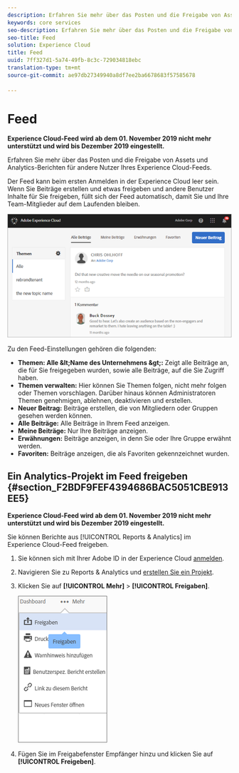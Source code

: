 ```yaml
---
description: Erfahren Sie mehr über das Posten und die Freigabe von Assets und Analytics-Berichten für andere Nutzer Ihres Experience Cloud-Feeds.
keywords: core services
seo-description: Erfahren Sie mehr über das Posten und die Freigabe von Assets und Adobe Analytics-Berichten für andere Nutzer Ihres Experience Cloud-Feeds.
seo-title: Feed
solution: Experience Cloud
title: Feed
uuid: 7ff327d1-5a74-49fb-8c3c-729034818ebc
translation-type: tm+mt
source-git-commit: ae97db27349940a8df7ee2ba6678683f57585678

---
```



# Feed

**Experience Cloud-Feed wird ab dem 01. November 2019 nicht mehr unterstützt und wird bis Dezember 2019 eingestellt.**

Erfahren Sie mehr über das Posten und die Freigabe von Assets und Analytics-Berichten für andere Nutzer Ihres Experience Cloud-Feeds.

Der Feed kann beim ersten Anmelden in der Experience Cloud leer sein. Wenn Sie Beiträge erstellen und etwas freigeben und andere Benutzer Inhalte für Sie freigeben, füllt sich der Feed automatisch, damit Sie und Ihre Team-Mitglieder auf dem Laufenden bleiben.

![](assets/posts.png)

Zu den Feed-Einstellungen gehören die folgenden:

* **Themen: Alle \&lt;Name des Unternehmens \&gt;:** Zeigt alle Beiträge an, die für Sie freigegeben wurden, sowie alle Beiträge, auf die Sie Zugriff haben.
* **Themen verwalten:** Hier können Sie Themen folgen, nicht mehr folgen oder Themen vorschlagen. Darüber hinaus können Administratoren Themen genehmigen, ablehnen, deaktivieren und erstellen.
* **Neuer Beitrag:** Beiträge erstellen, die von Mitgliedern oder Gruppen gesehen werden können.
* **Alle Beiträge:** Alle Beiträge in Ihrem Feed anzeigen.
* **Meine Beiträge:** Nur Ihre Beiträge anzeigen.
* **Erwähnungen:** Beiträge anzeigen, in denn Sie oder Ihre Gruppe erwähnt werden.
* **Favoriten:** Beiträge anzeigen, die als Favoriten gekennzeichnet wurden.

## Ein Analytics-Projekt im Feed freigeben {#section_F2BDF9FEF4394686BAC5051CBE913EE5}

**Experience Cloud-Feed wird ab dem 01. November 2019 nicht mehr unterstützt und wird bis Dezember 2019 eingestellt.**

Sie können Berichte aus [!UICONTROL Reports &amp; Analytics] im Experience Cloud-Feed freigeben.

1. Sie können sich mit Ihrer Adobe ID in der Experience Cloud [anmelden](admin-getting-started/getting-started-experience-cloud.md#topic_AC564B6795334DE39359ADD87F52F2E0).

1. Navigieren Sie zu Reports &amp; Analytics und [erstellen Sie ein Projekt](https://docs.adobe.com/content/help/en/analytics/analyze/analysis-workspace/build-workspace-project/freeform-overview.html).

1. Klicken Sie auf **[!UICONTROL Mehr]** &gt; **[!UICONTROL Freigaben]**.

   ![](assets/share_report.png)

1. Fügen Sie im Freigabefenster Empfänger hinzu und klicken Sie auf **[!UICONTROL Freigeben]**.
